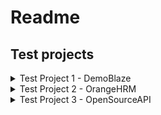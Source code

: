 # Readme

## Test projects

<details>
<summary>Test Project 1 - DemoBlaze</summary>

[DemoBlaze](https://www.demoblaze.com/index.html)

### Test scenarios:
1. ~Test login~
2. ~Test sign-up~
3. ~Test product page (user/incognito)~
4. ~Test add to cart (user/incognito)~
5. Test checkout (user/incognito)
6. Test categories
7. Test products list paginations
8. Test contact form
9. Test about us
10. Test carousel
11. Test main menu

</details>

<details>
<summary>Test Project 2 - OrangeHRM</summary>

[OrangeHRM](https://opensource-demo.orangehrmlive.com/)

### Test scenarios:
1. TBD

</details>

<details>
<summary>Test Project 3 - OpenSourceAPI</summary>

[OpenSourceAPI](https://tbd.com/)

### Test scenarios:
1. TBD

</details>
